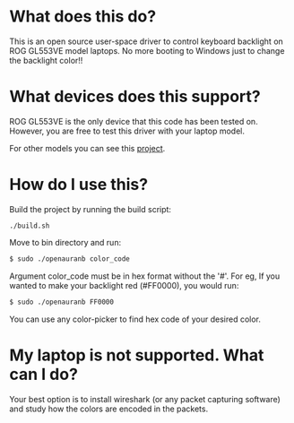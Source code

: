 # What does this do?

This is an open source user-space driver to control keyboard backlight on ROG GL553VE model laptops.
No more booting to Windows just to change the backlight color!!

# What devices does this support?

ROG GL553VE is the only device that this code has been tested on. 
However, you are free to test this driver with your laptop model.

For other models you can see this [project](https://github.com/wroberts/rogauracore).

# How do I use this?

Build the project by running the build script:
```shell script
./build.sh
```
Move to bin directory and run:
```sh
$ sudo ./openauranb color_code
```
Argument color_code must be in hex format without the '#'.
For eg, If you wanted to make your backlight red (#FF0000), you would run:
```sh
$ sudo ./openauranb FF0000
```
You can use any color-picker to find hex code of your desired color.

# My laptop is not supported. What can I do?

Your best option is to install wireshark (or any packet capturing software) and study how
the colors are encoded in the packets. 
